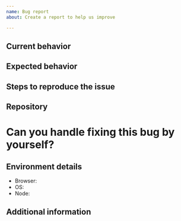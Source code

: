 ```yaml
---
name: Bug report
about: Create a report to help us improve

---
```


## Current behavior
<!--  Describe the current behavior pointing exactly why it's not working as intended. -->

## Expected behavior
<!-- Describe what the desired behavior should be. -->

## Steps to reproduce the issue
<!--
Please provide the steps to reproduce and if possible a *minimal reproducible example* of the problem via
https://stackblitz.com or with a screenshot if it's more accurate.
 -->

## Repository
<!-- If possible, share a repository link where this problem occurs -->

# Can you handle fixing this bug by yourself?
<!-- 
If you can handle fixing this bug by yourself and later propose a Pull Request with the solution please answer YES. otherwise answer NO.
-->

## Environment details
<!-- Please provide all the informations required below. -->
- Browser: <!-- Your browser, version -->
- OS: <!-- Your operating system, version -->
- Node: <!-- Version of Node.js used to run the project -->

## Additional information
<!-- If you think that any additional information would be useful, please provide them here. -->
